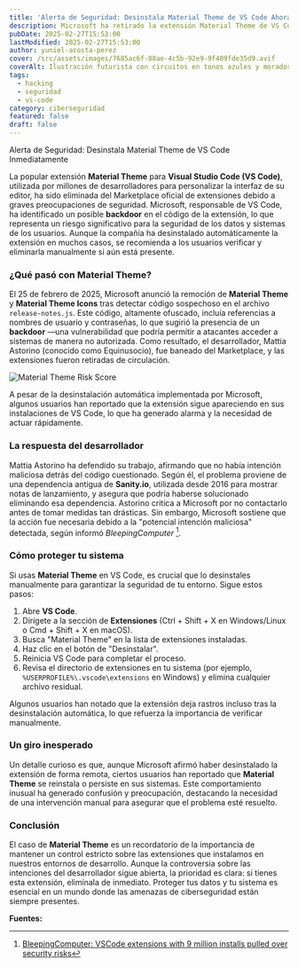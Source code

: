```yaml
---
title: 'Alerta de Seguridad: Desinstala Material Theme de VS Code Ahora'
description: Microsoft ha retirado la extensión Material Theme de VS Code por riesgos de seguridad. Descubre por qué y cómo eliminarla manualmente para proteger tu sistema.
pubDate: 2025-02-27T15:53:00
lastModified: 2025-02-27T15:53:00
author: yuniel-acosta-perez
cover: /src/assets/images/7685ac6f-88ae-4c5b-92e9-9f489fde35d9.avif
coverAlt: Ilustración futurista con circuitos en tonos azules y morados, representando un entorno de código seguro.
tags:
  - hacking
  - seguridad
  - vs-code
category: ciberseguridad
featured: false
draft: false
---
```

Alerta de Seguridad: Desinstala Material Theme de VS Code Inmediatamente

La popular extensión **Material Theme** para **Visual Studio Code (VS Code)**, utilizada por millones de desarrolladores para personalizar la interfaz de su editor, ha sido eliminada del Marketplace oficial de extensiones debido a graves preocupaciones de seguridad. Microsoft, responsable de VS Code, ha identificado un posible **backdoor** en el código de la extensión, lo que representa un riesgo significativo para la seguridad de los datos y sistemas de los usuarios. Aunque la compañía ha desinstalado automáticamente la extensión en muchos casos, se recomienda a los usuarios verificar y eliminarla manualmente si aún está presente.

### ¿Qué pasó con Material Theme?

El 25 de febrero de 2025, Microsoft anunció la remoción de **Material Theme** y **Material Theme Icons** tras detectar código sospechoso en el archivo `release-notes.js`. Este código, altamente ofuscado, incluía referencias a nombres de usuario y contraseñas, lo que sugirió la presencia de un **backdoor** —una vulnerabilidad que podría permitir a atacantes acceder a sistemas de manera no autorizada. Como resultado, el desarrollador, Mattia Astorino (conocido como Equinusocio), fue baneado del Marketplace, y las extensiones fueron retiradas de circulación.

![Material Theme Risk Score](/src/assets/images/47455.avif "Material Theme Risk Score")

A pesar de la desinstalación automática implementada por Microsoft, algunos usuarios han reportado que la extensión sigue apareciendo en sus instalaciones de VS Code, lo que ha generado alarma y la necesidad de actuar rápidamente.

### La respuesta del desarrollador

Mattia Astorino ha defendido su trabajo, afirmando que no había intención maliciosa detrás del código cuestionado. Según él, el problema proviene de una dependencia antigua de **Sanity.io**, utilizada desde 2016 para mostrar notas de lanzamiento, y asegura que podría haberse solucionado eliminando esa dependencia. Astorino critica a Microsoft por no contactarlo antes de tomar medidas tan drásticas. Sin embargo, Microsoft sostiene que la acción fue necesaria debido a la "potencial intención maliciosa" detectada, según informó _BleepingComputer_ [^1].

### Cómo proteger tu sistema

Si usas **Material Theme** en VS Code, es crucial que lo desinstales manualmente para garantizar la seguridad de tu entorno. Sigue estos pasos:

1. Abre **VS Code**.
2. Dirígete a la sección de **Extensiones** (Ctrl + Shift + X en Windows/Linux o Cmd + Shift + X en macOS).
3. Busca "Material Theme" en la lista de extensiones instaladas.
4. Haz clic en el botón de "Desinstalar".
5. Reinicia VS Code para completar el proceso.
6. Revisa el directorio de extensiones en tu sistema (por ejemplo, `%USERPROFILE%\.vscode\extensions` en Windows) y elimina cualquier archivo residual.

Algunos usuarios han notado que la extensión deja rastros incluso tras la desinstalación automática, lo que refuerza la importancia de verificar manualmente.

### Un giro inesperado

Un detalle curioso es que, aunque Microsoft afirmó haber desinstalado la extensión de forma remota, ciertos usuarios han reportado que **Material Theme** se reinstala o persiste en sus sistemas. Este comportamiento inusual ha generado confusión y preocupación, destacando la necesidad de una intervención manual para asegurar que el problema esté resuelto.

### Conclusión

El caso de **Material Theme** es un recordatorio de la importancia de mantener un control estricto sobre las extensiones que instalamos en nuestros entornos de desarrollo. Aunque la controversia sobre las intenciones del desarrollador sigue abierta, la prioridad es clara: si tienes esta extensión, elimínala de inmediato. Proteger tus datos y tu sistema es esencial en un mundo donde las amenazas de ciberseguridad están siempre presentes.

**Fuentes:**  
[^1]: [BleepingComputer: VSCode extensions with 9 million installs pulled over security risks](https://www.bleepingcomputer.com/news/security/vscode-extensions-with-9-million-installs-pulled-over-security-risks/)  
[^2]: [Hacker News: Material Theme has been pulled from VS Code's marketplace](https://news.ycombinator.com/item?id=43178831)  
[^3]: [SecurityOnline: Material Theme Banned Millions of VS Code Users Affected](https://securityonline.info/material-theme-banned-millions-of-vs-code-users-affected/)
